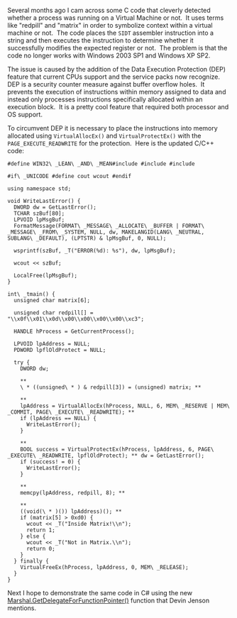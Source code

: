 

Several months ago I cam across some C code that cleverly detected whether a process was running on a Virtual Machine or not.  It uses terms like "redpill" and "matrix" in order to symbolize context within a virtual machine or not.  The code places the ``` SIDT ``` assembler instruction into a string and then executes the instruction to determine whether it successfully modifies the expected register or not.  The problem is that the code no longer works with Windows 2003 SP1 and Windows XP SP2.

The issue is caused by the addition of the Data Execution Protection (DEP) feature that current CPUs support and the service packs now recognize.  DEP is a security counter measure against buffer overflow holes.  It prevents the execution of instructions within memory assigned to data and instead only processes instructions specifically allocated within an execution block.  It is a pretty cool feature that required both processor and OS support.

To circumvent DEP it is necessary to place the instructions into memory allocated using ``` VirtualAllocEx() ``` and ``` VirtualProtectEx() ``` with the ``` PAGE_EXECUTE_READWRITE ``` for the protection.  Here is the updated C/C++ code:

```clike
#define WIN32\ _LEAN\ _AND\ _MEAN#include #include #include

#if\ _UNICODE #define cout wcout #endif

using namespace std;

void WriteLastError() {
  DWORD dw = GetLastError();
  TCHAR szBuf[80];
  LPVOID lpMsgBuf;
  FormatMessage(FORMAT\ _MESSAGE\ _ALLOCATE\ _BUFFER | FORMAT\ _MESSAGE\ _FROM\ _SYSTEM, NULL, dw, MAKELANGID(LANG\ _NEUTRAL, SUBLANG\ _DEFAULT), (LPTSTR) & lpMsgBuf, 0, NULL);

  wsprintf(szBuf, _T("ERROR(%d): %s"), dw, lpMsgBuf);

  wcout << szBuf;

  LocalFree(lpMsgBuf);
}

int\ _tmain() {
  unsigned char matrix[6];

  unsigned char redpill[] = "\\x0f\\x01\\x0d\\x00\\x00\\x00\\x00\\xc3";

  HANDLE hProcess = GetCurrentProcess();

  LPVOID lpAddress = NULL;
  PDWORD lpflOldProtect = NULL;

  try {
    DWORD dw;

    **
    \ * ((unsigned\ * ) & redpill[3]) = (unsigned) matrix; **

    **
    lpAddress = VirtualAllocEx(hProcess, NULL, 6, MEM\ _RESERVE | MEM\ _COMMIT, PAGE\ _EXECUTE\ _READWRITE); **
    if (lpAddress == NULL) {
      WriteLastError();
    }

    **
    BOOL success = VirtualProtectEx(hProcess, lpAddress, 6, PAGE\ _EXECUTE\ _READWRITE, lpflOldProtect); ** dw = GetLastError();
    if (success! = 0) {
      WriteLastError();
    }

    **
    memcpy(lpAddress, redpill, 8); **

    **
    ((void(\ * )()) lpAddress)(); **
    if (matrix[5] > 0xd0) {
      wcout << _T("Inside Matrix!\\n");
      return 1;
    } else {
      wcout << _T("Not in Matrix.\\n");
      return 0;
    }
  } finally {
    VirtualFreeEx(hProcess, lpAddress, 0, MEM\ _RELEASE);
  }
}
```

Next I hope to demonstrate the same code in C# using the new [Marshal.GetDelegateForFunctionPointer()](https://msdn2.microsoft.com/library/zdx6dyyh(en-us,vs.80).aspx) function that Devin Jenson mentions.
